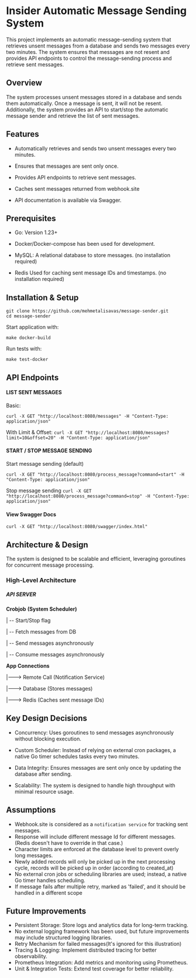
# Insider Automatic Message Sending System


This project implements an automatic message-sending system that retrieves unsent messages from a database and sends two messages every two minutes. The system ensures that messages are not resent and provides API endpoints to control the message-sending process and retrieve sent messages.

  

## Overview
  

The system processes unsent messages stored in a database and sends them automatically. Once a message is sent, it will not be resent. Additionally, the system provides an API to start/stop the automatic message sender and retrieve the list of sent messages.

  

## Features
  

- Automatically retrieves and sends two unsent messages every two minutes.

- Ensures that messages are sent only once.

- Provides API endpoints to retrieve sent messages.

- Caches sent messages returned from webhook.site

- API documentation is available via Swagger.

  

## Prerequisites

- Go: Version 1.23+

- Docker/Docker-compose has been used for development.

- MySQL: A relational database to store messages. (no installation required)

- Redis Used for caching sent message IDs and timestamps. (no installation required)

  
  

## Installation & Setup

  
```
git clone https://github.com/mehmetalisavas/message-sender.git
cd message-sender
```

  
Start application with:
  
`make docker-build`


  
Run tests with:

`make test-docker`

  

## API Endpoints

#### LIST SENT MESSAGES

 
Basic:

`curl -X GET "http://localhost:8080/messages" -H "Content-Type: application/json"`

  

With Limit & Offset:
`curl -X GET "http://localhost:8080/messages?limit=10&offset=20" -H "Content-Type: application/json"`

  

#### START / STOP MESSAGE SENDING


Start message sending (default)
  
`curl -X GET "http://localhost:8080/process_message?command=start" -H "Content-Type: application/json"`

  

Stop message sending
`curl -X GET "http://localhost:8080/process_message?command=stop" -H "Content-Type: application/json"`


#### View Swagger Docs 
`curl -X GET "http://localhost:8080/swagger/index.html"`


## Architecture & Design

The system is designed to be scalable and efficient, leveraging goroutines for concurrent message processing.




### High-Level Architecture

##### API SERVER

**Crobjob**
**(System Scheduler)**

| -- Start/Stop flag

| -- Fetch messages from DB

| -- Send messages asynchronously

| -- Consume messages asynchronously

  
**App Connections**

|---> Remote Call (Notification Service)

|---> Database (Stores messages)

|---> Redis (Caches sent message IDs)
  
  
  

## Key Design Decisions

- Concurrency: Uses goroutines to send messages asynchronously without blocking execution.

- Custom Scheduler: Instead of relying on external cron packages, a native Go timer schedules tasks every two minutes.

- Data Integrity: Ensures messages are sent only once by updating the database after sending.

- Scalability: The system is designed to handle high throughput with minimal resource usage.


## Assumptions
- Webhook.site is considered as a `notification service` for tracking sent messages.
- Response will include different message Id for different messages.(Redis doesn't have to override in that case.)
- Character limits are enforced at the database level to prevent overly long messages.
- Newly added records will only be picked up in the next processing cycle, records will be picked up in order (according to created_at)
- No external cron jobs or scheduling libraries are used; instead, a native Go timer handles scheduling.
- If message fails after multiple retry, marked as 'failed', and it should be handled in a different scope


## Future Improvements
- Persistent Storage: Store logs and analytics data for long-term tracking.
- No external logging framework has been used, but future improvements may include structured logging libraries.
- Retry Mechanism for failed messages(It's ignored for this illustration)
- Tracing & Logging: Implement distributed tracing for better observability.
- Prometheus Integration: Add metrics and monitoring using Prometheus.
- Unit & Integration Tests: Extend test coverage for better reliability.

